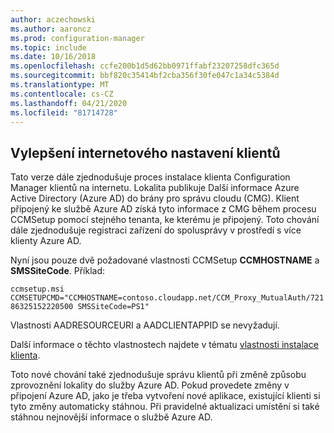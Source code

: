 ```yaml
---
author: aczechowski
ms.author: aaroncz
ms.prod: configuration-manager
ms.topic: include
ms.date: 10/16/2018
ms.openlocfilehash: ccfe200b1d5d62bb0971ffabf23207258dfc365d
ms.sourcegitcommit: bbf820c35414bf2cba356f30fe047c1a34c5384d
ms.translationtype: MT
ms.contentlocale: cs-CZ
ms.lasthandoff: 04/21/2020
ms.locfileid: "81714728"
---
```

## <a name="improvements-to-internet-based-client-setup"></a><a name="bkmk_cmg"></a>Vylepšení internetového nastavení klientů
<!--1359181-->

Tato verze dále zjednodušuje proces instalace klienta Configuration Manager klientů na internetu. Lokalita publikuje Další informace Azure Active Directory (Azure AD) do brány pro správu cloudu (CMG). Klient připojený ke službě Azure AD získá tyto informace z CMG během procesu CCMSetup pomocí stejného tenanta, ke kterému je připojený. Toto chování dále zjednodušuje registraci zařízení do spolusprávy v prostředí s více klienty Azure AD. 

Nyní jsou pouze dvě požadované vlastnosti CCMSetup **CCMHOSTNAME** a **SMSSiteCode**. Příklad:

`ccmsetup.msi CCMSETUPCMD="CCMHOSTNAME=contoso.cloudapp.net/CCM_Proxy_MutualAuth/72186325152220500 SMSSiteCode=PS1"`

Vlastnosti AADRESOURCEURI a AADCLIENTAPPID se nevyžadují.

Další informace o těchto vlastnostech najdete v tématu [vlastnosti instalace klienta](../../../clients/deploy/about-client-installation-properties.md).

Toto nové chování také zjednodušuje správu klientů při změně způsobu zprovoznění lokality do služby Azure AD. Pokud provedete změny v připojení Azure AD, jako je třeba vytvoření nové aplikace, existující klienti si tyto změny automaticky stáhnou. Při pravidelné aktualizaci umístění si také stáhnou nejnovější informace o službě Azure AD.


